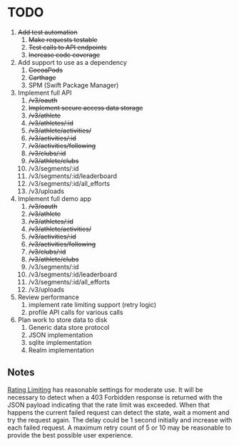 # TODO

1. ~~Add test automation~~
   1. ~~Make requests testable~~
   1. ~~Test calls to API endpoints~~
   1. ~~Increase code coverage~~
1. Add support to use as a dependency
   1. ~~CocoaPods~~
   1. ~~Carthage~~  
   1. SPM (Swift Package Manager)
1. Implement full API
   1. ~~/v3/oauth~~
   1. ~~Implement secure access data storage~~
   1. ~~/v3/athlete~~
   1. ~~/v3/athletes/:id~~
   1. ~~/v3/athlete/activities/~~
   1. ~~/v3/activities/:id~~
   1. ~~/v3/activities/following~~
   1. ~~/v3/clubs/:id~~
   1. ~~/v3/athlete/clubs~~
   1. /v3/segments/:id
   1. /v3/segments/:id/leaderboard
   1. /v3/segments/:id/all_efforts
   1. /v3/uploads
1. Implement full demo app
   1. ~~/v3/oauth~~
   1. ~~/v3/athlete~~
   1. ~~/v3/athletes/:id~~
   1. ~~/v3/athlete/activities/~~
   1. ~~/v3/activities/:id~~
   1. ~~/v3/activities/following~~
   1. ~~/v3/clubs/:id~~
   1. ~~/v3/athlete/clubs~~
   1. /v3/segments/:id
   1. /v3/segments/:id/leaderboard
   1. /v3/segments/:id/all_efforts
   1. /v3/uploads
1. Review performance
   1. implement rate limiting support (retry logic)
   1. profile API calls for various calls
1. Plan work to store data to disk
   1. Generic data store protocol
   1. JSON implementation
   1. sqlite implementation
   1. Realm implementation

## Notes

[Rating Limiting](http://strava.github.io/api/#rate-limiting
) has reasonable settings for moderate use. It will be necessary to detect when a 403 Forbidden response is returned with the JSON payload indicating that the rate limit was exceeded. When that happens the current failed request can detect the state, wait a moment and try the request again. The delay could be 1 second initially and increase with each failed request. A maximum retry count of 5 or 10 may be reasonable to provide the best possible user experience.  
